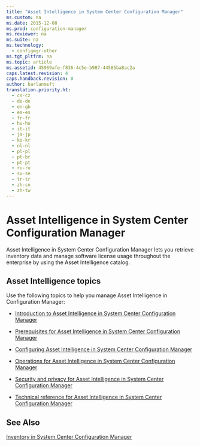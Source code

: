 ```yaml
---
title: "Asset Intelligence in System Center Configuration Manager"
ms.custom: na
ms.date: 2015-12-08
ms.prod: configuration-manager
ms.reviewer: na
ms.suite: na
ms.technology: 
  - configmgr-other
ms.tgt_pltfrm: na
ms.topic: article
ms.assetid: 45969afe-f836-4c5e-b987-44585ba8ac2a
caps.latest.revision: 4
caps.handback.revision: 0
author: barlanmsft
translation.priority.ht: 
  - cs-cz
  - de-de
  - en-gb
  - es-es
  - fr-fr
  - hu-hu
  - it-it
  - ja-jp
  - ko-kr
  - nl-nl
  - pl-pl
  - pt-br
  - pt-pt
  - ru-ru
  - sv-se
  - tr-tr
  - zh-cn
  - zh-tw
---
```

# Asset Intelligence in System Center Configuration Manager
Asset Intelligence in System Center Configuration Manager lets you retrieve inventory data and manage software license usage throughout the enterprise by using the Asset Intelligence catalog.  
  
## Asset Intelligence topics  
 Use the following topics to help you manage Asset Intelligence in Configuration Manager:  
  
-   [Introduction to Asset Intelligence in System Center Configuration Manager](../../../../core/clients/manage/asset-intelligence/introduction-to-asset-intelligence.md)  
  
-   [Prerequisites for Asset Intelligence in System Center Configuration Manager](../../../../core/clients/manage/asset-intelligence/prerequisites-for-asset-intelligence.md)  
  
-   [Configuring Asset Intelligence in System Center Configuration Manager](../../../../core/clients/manage/asset-intelligence/configuring-asset-intelligence.md)  
  
-   [Operations for Asset Intelligence in System Center Configuration Manager](../../../../core/clients/manage/asset-intelligence/operations-for-asset-intelligence.md)  
  
-   [Security and privacy for Asset Intelligence in System Center Configuration Manager](../../../../core/clients/manage/asset-intelligence/security-and-privacy-for-asset-intelligence.md)  
  
-   [Technical reference for Asset Intelligence in System Center Configuration Manager](../Topic/Technical%20reference%20for%20Asset%20Intelligence%20in%20System%20Center%20Configuration%20Manager.md)  
  
## See Also  
 [Inventory in System Center Configuration Manager](../Topic/Inventory%20in%20System%20Center%20Configuration%20Manager.md)